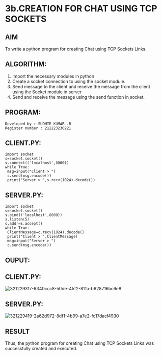 # 3b.CREATION FOR CHAT USING TCP SOCKETS
## AIM
To write a python program for creating Chat using TCP Sockets Links.
## ALGORITHM:
1. Import the necessary modules in python
2. Create a socket connection to using the socket module.
3. Send message to the client and receive the message from the client using the Socket module in
 server
4. Send and receive the message using the send function in socket.
## PROGRAM:
```
Developed by : SUDHIR KUMAR .R
Register number : 212223230221
```
## CLIENT.PY:
```
import socket
s=socket.socket()
s.connect(('localhost',8000))
while True:
 msg=input("Client > ")
 s.send(msg.encode())
 print("Server > ",s.recv(1024).decode())
```
## SERVER.PY:
```
import socket
s=socket.socket()
s.bind(('localhost',8000))
s.listen(5)
c,addr=s.accept()
while True:
 ClientMessage=c.recv(1024).decode()
 print("Client > ",ClientMessage)
 msg=input("Server > ")
 c.send(msg.encode())
```
## OUPUT:
## CLIENT.PY:

![321229317-6340ccc8-50de-45f2-811a-b628716bc6e8](https://github.com/Sudhirr5/3b_CHAT_USING_TCP_SOCKETS/assets/139332214/7c514722-e80a-447a-b791-baf708cf5a50)

## SERVER.PY:

![321229419-2a62d972-8df1-4b99-a7e2-fc17daef4930](https://github.com/Sudhirr5/3b_CHAT_USING_TCP_SOCKETS/assets/139332214/28c43735-6c53-4e27-a722-1aca1f61e7c0)


## RESULT
Thus, the python program for creating Chat using TCP Sockets Links was successfully 
created and executed.
